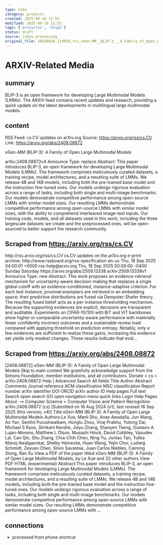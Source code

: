 ```yaml
---
type: note
category: projects
created: 2025-09-18 11:53
modified: 2025-09-18 11:53
tags: ['arxiv/rss', 'blip3']
status: draft
source: inbox_processing
original_file: 20250918_114950_rss_xGen-MM__BLIP-3___A_Family_of_Open_Large_Multimoda.txt
---
```


# ARXIV-Related Media

## summary
BLIP-3 is an open framework for developing Large Multimodal Models (LMMs). The ARXIV feed contains recent updates and research, providing a quick update on the latest developments in multilingual large multimodal models.

## content
RSS Feed: cs.CV updates on arXiv.org
Source: https://arxiv.org/rss/cs.CV
Link: https://arxiv.org/abs/2408.08872

xGen-MM (BLIP-3): A Family of Open Large Multimodal Models

arXiv:2408.08872v4 Announce Type: replace Abstract: This paper introduces BLIP-3, an open framework for developing Large Multimodal Models (LMMs). The framework comprises meticulously curated datasets, a training recipe, model architectures, and a resulting suite of LMMs. We release 4B and 14B models, including both the pre-trained base model and the instruction fine-tuned ones. Our models undergo rigorous evaluation across a range of tasks, including both single and multi-image benchmarks. Our models demonstrate competitive performance among open-source LMMs with similar model sizes. Our resulting LMMs demonstrate competitive performance among open-source LMMs with similar model sizes, with the ability to comprehend interleaved image-text inputs. Our training code, models, and all datasets used in this work, including the three largescale datasets we create and the preprocessed ones, will be open-sourced to better support the research community.

## Scraped from https://arxiv.org/rss/cs.CV
<?xml version='1.0' encoding='UTF-8'?>
<rss xmlns:arxiv="http://arxiv.org/schemas/atom" xmlns:dc="http://purl.org/dc/elements/1.1/" xmlns:atom="http://www.w3.org/2005/Atom" xmlns:content="http://purl.org/rss/1.0/modules/content/" version="2.0">
  <channel>
    <title>cs.CV updates on arXiv.org</title>
    <link>http://rss.arxiv.org/rss/cs.CV</link>
    <description>cs.CV updates on the arXiv.org e-print archive.</description>
    <atom:link href="http://rss.arxiv.org/rss/cs.CV" rel="self" type="application/rss+xml"/>
    <docs>http://www.rssboard.org/rss-specification</docs>
    <language>en-us</language>
    <lastBuildDate>Thu, 18 Sep 2025 04:00:01 +0000</lastBuildDate>
    <managingEditor>rss-help@arxiv.org</managingEditor>
    <pubDate>Thu, 18 Sep 2025 00:00:00 -0400</pubDate>
    <skipDays>
      <day>Sunday</day>
      <day>Saturday</day>
    </skipDays>
    <item>
      <title>Proximity-Based Evidence Retrieval for Uncertainty-Aware Neural Networks</title>
      <link>https://arxiv.org/abs/2509.13338</link>
      <description>arXiv:2509.13338v1 Announce Type: new 
Abstract: This work proposes an evidence-retrieval mechanism for uncertainty-aware decision-making that replaces a single global cutoff with an evidence-conditioned, instance-adaptive criterion. For each test instance, proximal exemplars are retrieved in an embedding space; their predictive distributions are fused via Dempster-Shafer theory. The resulting fused belief acts as a per-instance thresholding mechanism. Because the supporting evidences are explicit, decisions are transparent and auditable. Experiments on CIFAR-10/100 with BiT and ViT backbones show higher or comparable uncertainty-aware performance with materially fewer confidently incorrect outcomes and a sustainable review load compared with applying threshold on prediction entropy. Notably, only a few evidences are sufficient to realize these gains; increasing the evidence set yields only modest changes. These results indicate that evid...


## Scraped from https://arxiv.org/abs/2408.08872
[2408.08872] xGen-MM (BLIP-3): A Family of Open Large Multimodal Models Skip to main content We gratefully acknowledge support from the Simons Foundation, member institutions, and all contributors. Donate &gt; cs &gt; arXiv:2408.08872 Help | Advanced Search All fields Title Author Abstract Comments Journal reference ACM classification MSC classification Report number arXiv identifier DOI ORCID arXiv author ID Help pages Full text Search open search GO open navigation menu quick links Login Help Pages About --> Computer Science > Computer Vision and Pattern Recognition arXiv:2408.08872 (cs) [Submitted on 16 Aug 2024 (v1), last revised 16 Sep 2025 (this version, v4)] Title:xGen-MM (BLIP-3): A Family of Open Large Multimodal Models Authors:Le Xue, Manli Shu, Anas Awadalla, Jun Wang, An Yan, Senthil Purushwalkam, Honglu Zhou, Viraj Prabhu, Yutong Dai, Michael S Ryoo, Shrikant Kendre, Jieyu Zhang, Shaoyen Tseng, Gustavo A Lujan-Moreno, Matthew L Olson, Musashi Hinck, David Cobbley, Vasudev Lal, Can Qin, Shu Zhang, Chia-Chih Chen, Ning Yu, Juntao Tan, Tulika Manoj Awalgaonkar, Shelby Heinecke, Huan Wang, Yejin Choi, Ludwig Schmidt, Zeyuan Chen, Silvio Savarese, Juan Carlos Niebles, Caiming Xiong, Ran Xu View a PDF of the paper titled xGen-MM (BLIP-3): A Family of Open Large Multimodal Models, by Le Xue and 32 other authors View PDF HTML (experimental) Abstract:This paper introduces BLIP-3, an open framework for developing Large Multimodal Models (LMMs). The framework comprises meticulously curated datasets, a training recipe, model architectures, and a resulting suite of LMMs. We release 4B and 14B models, including both the pre-trained base model and the instruction fine-tuned ones. Our models undergo rigorous evaluation across a range of tasks, including both single and multi-image benchmarks. Our models demonstrate competitive performance among open-source LMMs with similar model sizes. Our resulting LMMs demonstrate competitive performance among open-source LMMs with ...


## connections
- processed from phone shortcut
